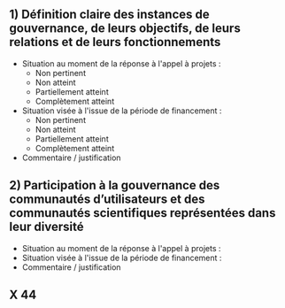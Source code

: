 ## 1) Définition claire des instances de gouvernance, de leurs objectifs, de leurs relations et de leurs fonctionnements
* Situation au moment de la réponse à l'appel à projets :
  * Non pertinent
  * Non atteint
  * Partiellement atteint
  * Complètement atteint
* Situation visée à l'issue de la période de financement :
  * Non pertinent
  * Non atteint
  * Partiellement atteint
  * Complètement atteint
* Commentaire / justification

## 2) Participation à la gouvernance des communautés d’utilisateurs et des communautés scientifiques représentées dans leur diversité
* Situation au moment de la réponse à l'appel à projets :
* Situation visée à l'issue de la période de financement :
* Commentaire / justification

## X 44
